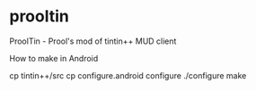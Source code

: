 # prooltin
ProolTin - Prool's mod of tintin++ MUD client

How to make in Android

cp tintin++/src
cp configure.android configure
./configure
make

